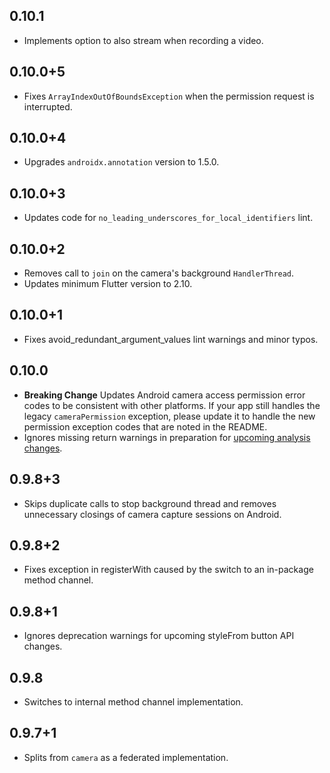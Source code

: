 ## 0.10.1

* Implements option to also stream when recording a video.

## 0.10.0+5

* Fixes `ArrayIndexOutOfBoundsException` when the permission request is interrupted.

## 0.10.0+4

* Upgrades `androidx.annotation` version to 1.5.0.

## 0.10.0+3

* Updates code for `no_leading_underscores_for_local_identifiers` lint.

## 0.10.0+2

* Removes call to `join` on the camera's background `HandlerThread`.
* Updates minimum Flutter version to 2.10.

## 0.10.0+1

* Fixes avoid_redundant_argument_values lint warnings and minor typos.

## 0.10.0

* **Breaking Change** Updates Android camera access permission error codes to be consistent with other platforms. If your app still handles the legacy `cameraPermission` exception, please update it to handle the new permission exception codes that are noted in the README.
* Ignores missing return warnings in preparation for [upcoming analysis changes](https://github.com/flutter/flutter/issues/105750).

## 0.9.8+3

* Skips duplicate calls to stop background thread and removes unnecessary closings of camera capture sessions on Android.

## 0.9.8+2

* Fixes exception in registerWith caused by the switch to an in-package method channel.

## 0.9.8+1

* Ignores deprecation warnings for upcoming styleFrom button API changes.

## 0.9.8

* Switches to internal method channel implementation.

## 0.9.7+1

* Splits from `camera` as a federated implementation.

